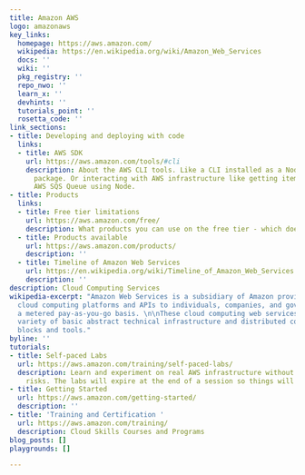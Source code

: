 ```yaml
---
title: Amazon AWS
logo: amazonaws
key_links:
  homepage: https://aws.amazon.com/
  wikipedia: https://en.wikipedia.org/wiki/Amazon_Web_Services
  docs: ''
  wiki: ''
  pkg_registry: ''
  repo_nwo: ''
  learn_x: ''
  devhints: ''
  tutorials_point: ''
  rosetta_code: ''
link_sections:
- title: Developing and deploying with code
  links:
  - title: AWS SDK
    url: https://aws.amazon.com/tools/#cli
    description: About the AWS CLI tools. Like a CLI installed as a Node or Python
      package. Or interacting with AWS infrastructure like getting items off on an
      AWS SQS Queue using Node.
- title: Products
  links:
  - title: Free tier limitations
    url: https://aws.amazon.com/free/
    description: What products you can use on the free tier - which doesn't expire.
  - title: Products available
    url: https://aws.amazon.com/products/
    description: ''
  - title: Timeline of Amazon Web Services
    url: https://en.wikipedia.org/wiki/Timeline_of_Amazon_Web_Services
    description: ''
description: Cloud Computing Services
wikipedia-excerpt: "Amazon Web Services is a subsidiary of Amazon providing on-demand
  cloud computing platforms and APIs to individuals, companies, and governments, on
  a metered pay-as-you-go basis. \n\nThese cloud computing web services provide a
  variety of basic abstract technical infrastructure and distributed computing building
  blocks and tools."
byline: ''
tutorials:
- title: Self-paced Labs
  url: https://aws.amazon.com/training/self-paced-labs/
  description: Learn and experiment on real AWS infrastructure without the costs or
    risks. The labs will expire at the end of a session so things will scale down.
- title: Getting Started
  url: https://aws.amazon.com/getting-started/
  description: ''
- title: 'Training and Certification '
  url: https://aws.amazon.com/training/
  description: Cloud Skills Courses and Programs
blog_posts: []
playgrounds: []

---
```

